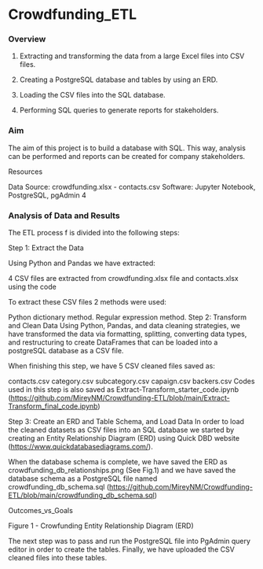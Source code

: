 # Crowdfunding_ETL

### Overview

1) Extracting and transforming the data from a large Excel files into CSV files.

2) Creating a PostgreSQL database and tables by using an ERD.

3) Loading the CSV files into the SQL database.

4) Performing SQL queries to generate reports for stakeholders.

### Aim

The aim of this project is to build a database with SQL. This way, analysis can be performed and reports can be created for company stakeholders.

Resources

Data Source: crowdfunding.xlsx - contacts.csv
Software: Jupyter Notebook, PostgreSQL, pgAdmin 4


### Analysis of Data and Results

The ETL process f is divided into the following steps:

Step 1: Extract the Data

Using Python and Pandas we have extracted:

4 CSV files are extracted from crowdfunding.xlsx file and contacts.xlsx using the code 

To extract these CSV files 2 methods were used:

Python dictionary method.
Regular expression method.
Step 2: Transform and Clean Data
Using Python, Pandas, and data cleaning strategies, we have transformed the data via formatting, splitting, converting data types, and restructuring to create DataFrames that can be loaded into a postgreSQL database as a CSV file.

When finishing this step, we have 5 CSV cleaned files saved as:

contacts.csv
category.csv
subcategory.csv
capaign.csv
backers.csv
Codes used in this step is also saved as Extract-Transform_starter_code.ipynb (https://github.com/MireyNM/Crowdfunding-ETL/blob/main/Extract-Transform_final_code.ipynb)

Step 3: Create an ERD and Table Schema, and Load Data
In order to load the cleaned datasets as CSV files into an SQL database we started by creating an Entity Relationship Diagram (ERD) using Quick DBD website (https://www.quickdatabasediagrams.com/).

When the database schema is complete, we have saved the ERD as crowdfunding_db_relationships.png (See Fig.1) and we have saved the database schema as a PostgreSQL file named crowdfunding_db_schema.sql (https://github.com/MireyNM/Crowdfunding-ETL/blob/main/crowdfunding_db_schema.sql)

Outcomes_vs_Goals

Figure 1 - Crowfunding Entity Relationship Diagram (ERD)

The next step was to pass and run the PostgreSQL file into PgAdmin query editor in order to create the tables. Finally, we have uploaded the CSV cleaned files into these tables.

